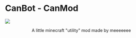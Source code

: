 # CanBot - CanMod
 <img src="https://github.com/GetNameSniped/fabricmod-testing/assets/74307590/b8e33e1d-cb7d-48f6-ac75-617e45d3e649">
<p align="center">A little minecraft "utility" mod made by meeeeeee</p>
